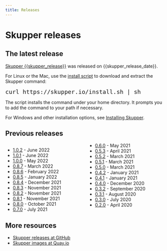 ```yaml
---
title: Releases
---
```


# Skupper releases

## The latest release

[Skupper {{skupper_release}}][release-page] was released on {{skupper_release_date}}.

For Linux or the Mac, use the [install script][install-script] to
download and extract the Skupper command:

<pre><code style="font-size: 1.3em;">curl https://skupper.io/install.sh | sh</code></pre>

The script installs the command under your home directory.  It prompts
you to add the command to your path if necessary.

For Windows and other installation options, see [Installing
Skupper](/install/index.html).

[release-page]: https://github.com/skupperproject/skupper/releases/tag/{{skupper_release}}
[install-script]: https://github.com/skupperproject/skupper-website/blob/main/docs/install.sh

## Previous releases

<div style="column-count: 2;" markdown="1">

* [1.0.2](https://github.com/skupperproject/skupper/releases/tag/1.0.2) - June 2022
* [1.0.1](https://github.com/skupperproject/skupper/releases/tag/1.0.1) - June 2022
* [1.0.0](https://github.com/skupperproject/skupper/releases/tag/1.0.0) - May 2022
* [0.8.7](https://github.com/skupperproject/skupper/releases/tag/0.8.7) - March 2022
* [0.8.6](https://github.com/skupperproject/skupper/releases/tag/0.8.6) - February 2022
* [0.8.5](https://github.com/skupperproject/skupper/releases/tag/0.8.5) - January 2022
* [0.8.4](https://github.com/skupperproject/skupper/releases/tag/0.8.4) - December 2021
* [0.8.3](https://github.com/skupperproject/skupper/releases/tag/0.8.3) - November 2021
* [0.8.2](https://github.com/skupperproject/skupper/releases/tag/0.8.2) - November 2021
* [0.8.1](https://github.com/skupperproject/skupper/releases/tag/0.8.1) - November 2021
* [0.8.0](https://github.com/skupperproject/skupper/releases/tag/0.8.0) - October 2021
* [0.7.0](https://github.com/skupperproject/skupper/releases/tag/0.7.0) - July 2021
* [0.6.0](https://github.com/skupperproject/skupper/releases/tag/0.6.0) - May 2021
* [0.5.3](https://github.com/skupperproject/skupper/releases/tag/0.5.3) - April 2021
* [0.5.2](https://github.com/skupperproject/skupper/releases/tag/0.5.2) - March 2021
* [0.5.1](https://github.com/skupperproject/skupper/releases/tag/0.5.1) - March 2021
* [0.5.0](https://github.com/skupperproject/skupper/releases/tag/0.5.0) - March 2021
* [0.4.2](https://github.com/skupperproject/skupper/releases/tag/0.4.2) - January 2021
* [0.4.1](https://github.com/skupperproject/skupper/releases/tag/0.4.1) - January 2021
* [0.4.0](https://github.com/skupperproject/skupper/releases/tag/0.4.0) - December 2020
* [0.3.2](https://github.com/skupperproject/skupper/releases/tag/0.3.2) - September 2020
* [0.3.1](https://github.com/skupperproject/skupper/releases/tag/0.3.1) - August 2020
* [0.3.0](https://github.com/skupperproject/skupper/releases/tag/0.3.0) - July 2020
* [0.2.0](https://github.com/skupperproject/skupper/releases-cli/tag/0.2.0) - April 2020

</div>

## More resources

* [Skupper releases at GitHub](https://github.com/skupperproject/skupper/releases)
* [Skupper images at Quay.io](https://quay.io/organization/skupper)

